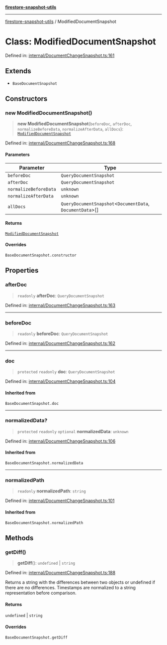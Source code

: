 [**firestore-snapshot-utils**](../README.md)

---

[firestore-snapshot-utils](../README.md) / ModifiedDocumentSnapshot

# Class: ModifiedDocumentSnapshot

Defined in: [internal/DocumentChangeSnapshot.ts:161](https://github.com/ericvera/firestore-snapshot-utils/blob/main/src/internal/DocumentChangeSnapshot.ts#L161)

## Extends

- `BaseDocumentSnapshot`

## Constructors

### new ModifiedDocumentSnapshot()

> **new ModifiedDocumentSnapshot**(`beforeDoc`, `afterDoc`, `normalizeBeforeData`, `normalizeAfterData`, `allDocs`): [`ModifiedDocumentSnapshot`](ModifiedDocumentSnapshot.md)

Defined in: [internal/DocumentChangeSnapshot.ts:168](https://github.com/ericvera/firestore-snapshot-utils/blob/main/src/internal/DocumentChangeSnapshot.ts#L168)

#### Parameters

| Parameter             | Type                                                        |
| --------------------- | ----------------------------------------------------------- |
| `beforeDoc`           | `QueryDocumentSnapshot`                                     |
| `afterDoc`            | `QueryDocumentSnapshot`                                     |
| `normalizeBeforeData` | `unknown`                                                   |
| `normalizeAfterData`  | `unknown`                                                   |
| `allDocs`             | `QueryDocumentSnapshot`\<`DocumentData`, `DocumentData`\>[] |

#### Returns

[`ModifiedDocumentSnapshot`](ModifiedDocumentSnapshot.md)

#### Overrides

`BaseDocumentSnapshot.constructor`

## Properties

### afterDoc

> `readonly` **afterDoc**: `QueryDocumentSnapshot`

Defined in: [internal/DocumentChangeSnapshot.ts:163](https://github.com/ericvera/firestore-snapshot-utils/blob/main/src/internal/DocumentChangeSnapshot.ts#L163)

---

### beforeDoc

> `readonly` **beforeDoc**: `QueryDocumentSnapshot`

Defined in: [internal/DocumentChangeSnapshot.ts:162](https://github.com/ericvera/firestore-snapshot-utils/blob/main/src/internal/DocumentChangeSnapshot.ts#L162)

---

### doc

> `protected` `readonly` **doc**: `QueryDocumentSnapshot`

Defined in: [internal/DocumentChangeSnapshot.ts:104](https://github.com/ericvera/firestore-snapshot-utils/blob/main/src/internal/DocumentChangeSnapshot.ts#L104)

#### Inherited from

`BaseDocumentSnapshot.doc`

---

### normalizedData?

> `protected` `readonly` `optional` **normalizedData**: `unknown`

Defined in: [internal/DocumentChangeSnapshot.ts:106](https://github.com/ericvera/firestore-snapshot-utils/blob/main/src/internal/DocumentChangeSnapshot.ts#L106)

#### Inherited from

`BaseDocumentSnapshot.normalizedData`

---

### normalizedPath

> `readonly` **normalizedPath**: `string`

Defined in: [internal/DocumentChangeSnapshot.ts:101](https://github.com/ericvera/firestore-snapshot-utils/blob/main/src/internal/DocumentChangeSnapshot.ts#L101)

#### Inherited from

`BaseDocumentSnapshot.normalizedPath`

## Methods

### getDiff()

> **getDiff**(): `undefined` \| `string`

Defined in: [internal/DocumentChangeSnapshot.ts:188](https://github.com/ericvera/firestore-snapshot-utils/blob/main/src/internal/DocumentChangeSnapshot.ts#L188)

Returns a string with the differences between two objects or undefined if
there are no differences.
Timestamps are normalized to a string representation before comparison.

#### Returns

`undefined` \| `string`

#### Overrides

`BaseDocumentSnapshot.getDiff`
